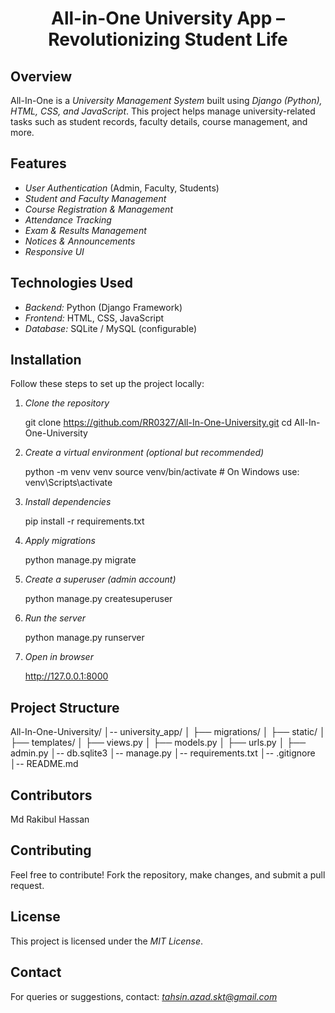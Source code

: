 <h1 align="center">All-in-One University App – Revolutionizing Student Life </h1>

## Overview
All-In-One is a *University Management System* built using *Django (Python), HTML, CSS, and JavaScript*. This project helps manage university-related tasks such as student records, faculty details, course management, and more.

## Features
- *User Authentication* (Admin, Faculty, Students)  
- *Student and Faculty Management*  
- *Course Registration & Management*  
- *Attendance Tracking*  
- *Exam & Results Management*  
- *Notices & Announcements*  
- *Responsive UI*

## Technologies Used
- *Backend:* Python (Django Framework)  
- *Frontend:* HTML, CSS, JavaScript  
- *Database:* SQLite / MySQL (configurable)

## Installation
Follow these steps to set up the project locally:

1. *Clone the repository*
   
   git clone https://github.com/RR0327/All-In-One-University.git
   cd All-In-One-University
   

2. *Create a virtual environment (optional but recommended)*
   
   python -m venv venv
   source venv/bin/activate  # On Windows use: venv\Scripts\activate
   

3. *Install dependencies*
   
   pip install -r requirements.txt
   

4. *Apply migrations*
   
   python manage.py migrate
   

5. *Create a superuser (admin account)*
   
   python manage.py createsuperuser
   

6. *Run the server*
   
   python manage.py runserver
   

7. *Open in browser*
   
   http://127.0.0.1:8000
   

## Project Structure

All-In-One-University/
│-- university_app/
│   ├── migrations/
│   ├── static/
│   ├── templates/
│   ├── views.py
│   ├── models.py
│   ├── urls.py
│   ├── admin.py
│-- db.sqlite3
│-- manage.py
│-- requirements.txt
│-- .gitignore
│-- README.md


## Contributors
Md Rakibul Hassan 

## Contributing
Feel free to contribute! Fork the repository, make changes, and submit a pull request.

## License
This project is licensed under the *MIT License*.

## Contact
For queries or suggestions, contact: *tahsin.azad.skt@gmail.com*
